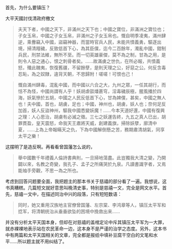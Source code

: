 首先，为什么要镇压？

大平天國討伐清政府檄文 

>夫天下者，中國之天下，非滿州之天下也；中國之寶位，非滿洲之寶位也；子女玉帛，中國之子女玉帛，非滿州之子女玉帛也。慨自明季凌夷，滿州肆逆，乘釁竊入中國，盜竊神器，而當時官兵人民，未能共憤義勇，驅逐出境，掃清羶穢，反致低首下心，為其臣僕，迄今二百餘年，濁亂中國，鉗制兵民，刑禁法維，無所不至。而一切英雄豪傑，莫不為之制，甘為之用，是則令人惡之通心，恨之刺骨者矣。……故滿虜之世仇，在所必報，共憤義怒，殲此醜夷，恢復舊疆，不留餘孽，是則天理之公，好惡之公。何反含毒忍恥，為之奴隸，違背天朝，不思歸附！嗟嗟！可恨也己！ 

>慨自滿州肆毒，混亂中國，而中國以六合之大，九州之眾，一任其胡行，而恬不為怪，中國尚謂有人乎！妖胡虐燄燔蒼穹，淫毒穢辰極，腥風播於四海，妖氣慘於五胡，中國之人民反低首下心，甘為婢僕，甚矣，中國之無人也！夫中國，首也，胡虜，足也；中國，神州也，胡虜，妖人也；奈何足反加首，妖人反盜神州，驅我中國悉變妖魔！……今本天道好還，中國有復興之理：人心思治，胡虜有必滅之徵。三七之妖運告終，九五之真人已出，胡罪貫盈，皇天震怒，命我天王肅將天威，創建義旗，掃除妖孽，廓清中夏，……上為上帝報瞞天之仇，下為中國解倒懸之苦，務期肅清胡氣，同享太平之樂！

这摆明了是造反啊。再看看曾国藩怎么说的，

>舉中國數千年禮義人倫詩書典則，一旦掃地蕩盡。此豈獨我大清之變，乃開闢以來，名教之奇變，我孔子、孟子之所痛哭於九泉。凡讀書識字者，又焉能袖手旁觀，不思一為之所也。

考虑到回答问题要全面，我把题主的那本书关于慈禧的部分看了一遍。我想说，这书真糟糕。几篇短文就好意思叫晚清史事，特别是慈禧一文，完全是网文水平。首先，慈禧一文中，在描述同治中兴的段落，只有短短数语：

>同时，她又重用汉族地主官僚曾国藩、左宗棠、李鸿章等人，镇压太平军和捻军，将清朝统治从垂垂欲坠的困境中挽救出来……

并没有分析太平天国本身，但却在对慈禧的盖棺定论中斥其镇压太平军为一大罪，就赤裸裸地表示站在农民革命一边，这本身不是严谨的治学之态度。另外，这本书中有两篇和太平天国相关的文章，完全都是报纸中填补豆腐干空白的文笔和水平……所以题主就不用纠结了。